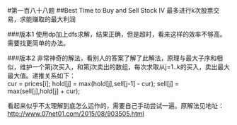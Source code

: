 #第一百八十八题
##Best Time to Buy and Sell Stock IV
最多进行k次股票交易，求能赚取的最大利润

###版本1
使用dp加上dfs求解，结果正确，但是超时，看来这样的效率不够高。需要找更简单的办法。

###版本2
非常神奇的解法，看别人的答案了解了此解法，原理与最大子序和相似，维护一个第j次买入，和第j次卖出的数组，每次求取从j=1..k的买入，卖出最大最大值。递推关系如下：   
cur = prices[i]; hold[j] = max(hold[j],sell[j-1] - cur); sell[j] = max(sell[j],hold[j] + cur);

看起来似乎不太理解到底怎么运作的，需要自己手动尝试一遍。原解法见地址：http://www.07net01.com/2015/08/903505.html